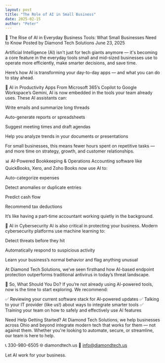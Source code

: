 ```yaml
---
layout: post
title: "The Role of AI in Small Business"
date: 2025-02-15
author: "Peter"
---
```

🧠 The Rise of AI in Everyday Business Tools: What Small Businesses Need to Know
Posted by Diamond Tech Solutions
June 23, 2025

Artificial Intelligence (AI) isn't just for tech giants anymore — it's becoming a core feature in the everyday tools small and mid-sized businesses use to operate more efficiently, make smarter decisions, and save time.

Here’s how AI is transforming your day-to-day apps — and what you can do to stay ahead.

💼 AI in Productivity Apps
From Microsoft 365’s Copilot to Google Workspace’s Gemini, AI is now embedded in the tools your team already uses. These AI assistants can:

Write emails and summarize long threads

Auto-generate reports or spreadsheets

Suggest meeting times and draft agendas

Help you analyze trends in your documents or presentations

For small businesses, this means fewer hours spent on repetitive tasks — and more time on strategy, growth, and customer relationships.

📊 AI-Powered Bookkeeping & Operations
Accounting software like QuickBooks, Xero, and Zoho Books now use AI to:

Auto-categorize expenses

Detect anomalies or duplicate entries

Predict cash flow

Recommend tax deductions

It’s like having a part-time accountant working quietly in the background.

🔐 AI in Cybersecurity
AI is also critical in protecting your business. Modern cybersecurity platforms use machine learning to:

Detect threats before they hit

Automatically respond to suspicious activity

Learn your business’s normal behavior and flag anything unusual

At Diamond Tech Solutions, we’ve seen firsthand how AI-based endpoint protection outperforms traditional antivirus in today’s threat landscape.

🎯 So, What Should You Do?
If you’re not already using AI-powered tools, now is the time to start exploring. We recommend:

✅ Reviewing your current software stack for AI-powered updates
✅ Talking to your IT provider (like us!) about ways to integrate smarter tools
✅ Training your team on how to safely and effectively use AI features

Need Help Getting Started?
At Diamond Tech Solutions, we help businesses across Ohio and beyond integrate modern tech that works for them — not against them. Whether you're looking to automate, secure, or streamline, our team is here to help.

📞 330-980-6505
🌐 diamondtech.us
📧 info@diamondtech.us

Let AI work for your business.